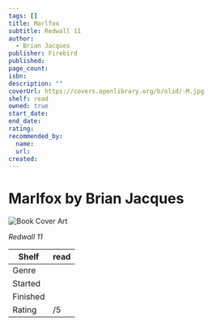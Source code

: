 ```yaml
---
tags: []
title: Marlfox
subtitle: Redwall 11
author:
  - Brian Jacques
publisher: Firebird
published:
page_count:
isbn:
description: ""
coverUrl: https://covers.openlibrary.org/b/olid/-M.jpg
shelf: read
owned: true
start_date:
end_date:
rating:
recommended_by:
  name:
  url:
created:
---
```


# Marlfox by Brian Jacques

![Book Cover Art](https://covers.openlibrary.org/b/olid/-M.jpg)

_Redwall 11_

| Shelf | read |
| --- | --- |
| Genre |  |
| Started |  |
| Finished |  |
| Rating | /5 |
